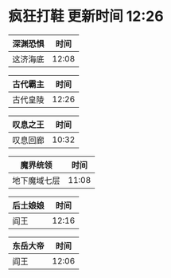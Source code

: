 # 疯狂打鞋 更新时间 12:26

| 深渊恐惧   | 时间    |
|--------|-------|
| 这济海底 | 12:08 |

| 古代霸主   | 时间    |
|--------|-------|
| 古代皇陵 | 12:26 |

| 叹息之王   | 时间    |
|--------|-------|
| 叹息回廊 | 10:32 |

| 魔界统领   | 时间    |
|--------|-------|
| 地下魔域七层 | 11:08 |

| 后土娘娘   | 时间    |
|--------|-------|
| 阎王 | 12:16 |

| 东岳大帝   | 时间    |
|--------|-------|
| 阎王 | 12:06 |